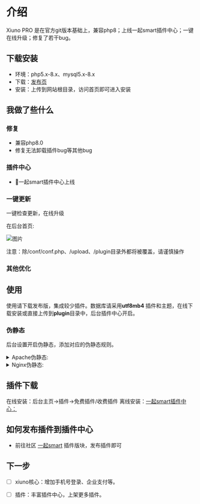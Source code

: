 # 介绍
Xiuno PRO 是在官方git版本基础上，兼容php8；上线一起smart插件中心；一键在线升级；修复了若干bug。

## 下载安装
- 环境：php5.x-8.x、mysql5.x-8.x
- 下载：[发布页](https://github.com/iqismart/xiuno-pro/releases)
- 安装：上传到网站根目录，访问首页即可进入安装


## 我做了些什么

### 修复 
- 兼容php8.0
- 修复无法卸载插件bug等其他bug

### 插件中心
- 💄一起smart插件中心上线

### 一键更新
一键检查更新，在线升级

在后台首页:

![图片](//img.iqismart.com/imgs/2021/11/5329476997e54487.png)

注意：除/conf/conf.php、/upload、/plugin目录外都将被覆盖，请谨慎操作

### 其他优化
 
## 使用
使用请下载发布版，集成较少插件。数据库请采用**utf8mb4**
插件和主题，在线下载安装或直接上传到**plugin**目录中，后台插件中心开启。

### 伪静态
后台设置开启伪静态，添加对应的伪静态规则。

<details>
<summary>Apache伪静态:</summary>

```
<IfModule mod_rewrite.c>
RewriteEngine on

# Apache 2.4
RewriteCond %{REQUEST_FILENAME} !-d 
RewriteCond %{REQUEST_FILENAME} !-f 
RewriteRule ^(.*?)([^/]*)$ $1index.php?$2 [QSA,PT,L]

# Apache other
#RewriteRule ^(.*?)([^/]*)\.htm(.*)$ $1/index.php?$2.htm$3 [L]
</IfModule>
```
</details>

<details>
<summary>Nginx伪静态:</summary>

```
location ~* \.(htm)$ {

    rewrite "^(.*)/(.+?).htm(.*?)$" $1/index.php?$2.htm$3 last;

}
```
</details>


## 插件下载

在线安装：后台主页->插件->免费插件/收费插件
离线安装：[一起smart插件中心：](https://www.iqismart.net/forum-4.htm)

## 如何发布插件到插件中心
- 前往社区 [一起smart](https://www.iqismart.net/forum-4.htm) 插件版块，发布插件即可

## 下一步
- [ ] xiuno核心：增加手机号登录、企业支付等。 
- [ ] 插件：丰富插件中心，上架更多插件。 
 
